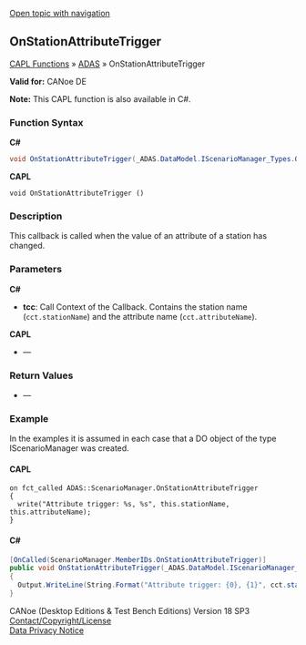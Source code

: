 [Open topic with navigation](../../../../../CANoeDEFamily.htm#Topics/CAPLFunctions/ADAS/Functions/CAPLfunctionOnStationAttributeTrigger.md)

## OnStationAttributeTrigger

[CAPL Functions](../../CAPLfunctions.md) » [ADAS](../CAPLfunctionsADASOverview.md) » OnStationAttributeTrigger

**Valid for:** CANoe DE

**Note:** This CAPL function is also available in C#.

### Function Syntax

**C#**

```csharp
void OnStationAttributeTrigger(_ADAS.DataModel.IScenarioManager_Types.OnStationAttributeTrigger.TransientCallContext cct)
```

**CAPL**

```capl
void OnStationAttributeTrigger ()
```

### Description

This callback is called when the value of an attribute of a station has changed.

### Parameters

**C#**

- **tcc**: Call Context of the Callback. Contains the station name (`cct.stationName`) and the attribute name (`cct.attributeName`).

**CAPL**

- —

### Return Values

- —

### Example

In the examples it is assumed in each case that a DO object of the type IScenarioManager was created.

#### CAPL

```capl
on fct_called ADAS::ScenarioManager.OnStationAttributeTrigger
{
  write("Attribute trigger: %s, %s", this.stationName, this.attributeName);
}
```

#### C#

```csharp
[OnCalled(ScenarioManager.MemberIDs.OnStationAttributeTrigger)]
public void OnStationAttributeTrigger(_ADAS.DataModel.IScenarioManager_Types.OnStationAttributeTrigger.TransientCallContext cct)
{
  Output.WriteLine(String.Format("Attribute trigger: {0}, {1}", cct.stationName, cct.attributeName));
}
```

CANoe (Desktop Editions & Test Bench Editions) Version 18 SP3  
[Contact/Copyright/License](../../../Shared/ContactCopyrightLicense.md)  
[Data Privacy Notice](https://www.vector.com/int/en/company/get-info/privacy-policy/)
